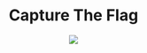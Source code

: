 <h1 align=center>Capture The Flag</h1>
<div align=center>
	<img src="https://i.pinimg.com/originals/19/6a/d9/196ad9d3122098b297d7b99ce9ff209f.gif">
</div>
